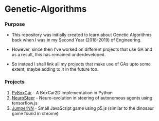 # Genetic-Algorithms

### Purpose
* This repository was initially created to learn about Genetic Algorithms back when I was in my Second Year (2018-2019) of Engineering.

* However, since then I've worked on different projects that use GA and as a result, this has remained underdeveloped.

* So instead I shall link all my projects that make use of GAs upto some extent, maybe adding to it in the future too.

### Projects
1. [PyBoxCar](https://github.com/kad99kev/PyBoxCar) - A BoxCar2D implementation in Python
2. [NeuroSteer](https://github.com/kad99kev/NeuroSteer) - Neuro-evolution in steering of autonomous agents using tensorflow.js
3. [JumperNN](https://github.com/kad99kev/Jumper-NN) - Small JavaScript game using p5.js (similar to the dinosaur game found in chrome)
